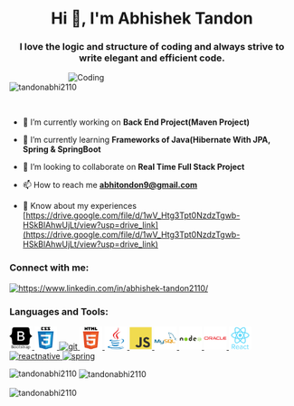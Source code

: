<h1 align="center">Hi 👋, I'm Abhishek Tandon</h1>
<h3 align="center">I love the logic and structure of coding and always strive to write elegant and efficient code.</h3>
<img align="right" alt="Coding" width="400" src="https://encrypted-tbn0.gstatic.com/images?q=tbn:ANd9GcS0XlWQdSfXoVTBQGNvlnf060Nkxdp47TIMAQ&usqp=CAU">

<p align="left"> <img src="https://komarev.com/ghpvc/?username=tandonabhi2110&label=Profile%20views&color=0e75b6&style=flat" alt="tandonabhi2110" /> </p>

<p align="left"> <a href="https://twitter.com/" target="blank"><img src="https://img.shields.io/twitter/follow/?logo=twitter&style=for-the-badge" alt="" /></a> </p>

- 🔭 I’m currently working on **Back End Project(Maven Project)**

- 🌱 I’m currently learning **Frameworks of Java(Hibernate With JPA, Spring & SpringBoot**

- 👯 I’m looking to collaborate on **Real Time Full Stack Project**

- 📫 How to reach me **abhitondon9@gmail.com**

- 📄 Know about my experiences [https://drive.google.com/file/d/1wV_Htg3Tpt0NzdzTgwb-HSkBlAhwUjLt/view?usp=drive_link](https://drive.google.com/file/d/1wV_Htg3Tpt0NzdzTgwb-HSkBlAhwUjLt/view?usp=drive_link)

<h3 align="left">Connect with me:</h3>
<p align="left">
<a href="https://linkedin.com/in/https://www.linkedin.com/in/abhishek-tandon2110/" target="blank"><img align="center" src="https://raw.githubusercontent.com/rahuldkjain/github-profile-readme-generator/master/src/images/icons/Social/linked-in-alt.svg" alt="https://www.linkedin.com/in/abhishek-tandon2110/" height="30" width="40" /></a>
</p>

<h3 align="left">Languages and Tools:</h3>
<p align="left"> <a href="https://getbootstrap.com" target="_blank" rel="noreferrer"> <img src="https://raw.githubusercontent.com/devicons/devicon/master/icons/bootstrap/bootstrap-plain-wordmark.svg" alt="bootstrap" width="40" height="40"/> </a> <a href="https://www.w3schools.com/css/" target="_blank" rel="noreferrer"> <img src="https://raw.githubusercontent.com/devicons/devicon/master/icons/css3/css3-original-wordmark.svg" alt="css3" width="40" height="40"/> </a> <a href="https://git-scm.com/" target="_blank" rel="noreferrer"> <img src="https://www.vectorlogo.zone/logos/git-scm/git-scm-icon.svg" alt="git" width="40" height="40"/> </a> <a href="https://www.w3.org/html/" target="_blank" rel="noreferrer"> <img src="https://raw.githubusercontent.com/devicons/devicon/master/icons/html5/html5-original-wordmark.svg" alt="html5" width="40" height="40"/> </a> <a href="https://www.java.com" target="_blank" rel="noreferrer"> <img src="https://raw.githubusercontent.com/devicons/devicon/master/icons/java/java-original.svg" alt="java" width="40" height="40"/> </a> <a href="https://developer.mozilla.org/en-US/docs/Web/JavaScript" target="_blank" rel="noreferrer"> <img src="https://raw.githubusercontent.com/devicons/devicon/master/icons/javascript/javascript-original.svg" alt="javascript" width="40" height="40"/> </a> <a href="https://www.mysql.com/" target="_blank" rel="noreferrer"> <img src="https://raw.githubusercontent.com/devicons/devicon/master/icons/mysql/mysql-original-wordmark.svg" alt="mysql" width="40" height="40"/> </a> <a href="https://nodejs.org" target="_blank" rel="noreferrer"> <img src="https://raw.githubusercontent.com/devicons/devicon/master/icons/nodejs/nodejs-original-wordmark.svg" alt="nodejs" width="40" height="40"/> </a> <a href="https://www.oracle.com/" target="_blank" rel="noreferrer"> <img src="https://raw.githubusercontent.com/devicons/devicon/master/icons/oracle/oracle-original.svg" alt="oracle" width="40" height="40"/> </a> <a href="https://reactjs.org/" target="_blank" rel="noreferrer"> <img src="https://raw.githubusercontent.com/devicons/devicon/master/icons/react/react-original-wordmark.svg" alt="react" width="40" height="40"/> </a> <a href="https://reactnative.dev/" target="_blank" rel="noreferrer"> <img src="https://reactnative.dev/img/header_logo.svg" alt="reactnative" width="40" height="40"/> </a> <a href="https://spring.io/" target="_blank" rel="noreferrer"> <img src="https://www.vectorlogo.zone/logos/springio/springio-icon.svg" alt="spring" width="40" height="40"/> </a> </p>

<p><img align="left" src="https://github-readme-stats.vercel.app/api/top-langs?username=tandonabhi2110&show_icons=true&locale=en&layout=compact" alt="tandonabhi2110" /></p>

<p>&nbsp;<img align="center" src="https://github-readme-stats.vercel.app/api?username=tandonabhi2110&show_icons=true&locale=en" alt="tandonabhi2110" /></p>

<p><img align="center" src="https://github-readme-streak-stats.herokuapp.com/?user=tandonabhi2110&" alt="tandonabhi2110" /></p>
